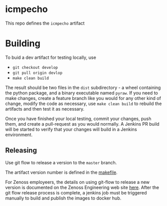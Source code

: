 # icmpecho
This repo defines the `icmpecho` artifact

# Building
To buid a dev artifact for testing locally, use
  * `git checkout develop`
  * `git pull origin devlop`
  * `make clean build`

The result should be two files in the `dist` subdirectory - a wheel containing the python package,
and a binary executable named `pyraw`.
If you need to make changes, create a feature branch like you would for any other kind of change, modify the
code as necessary, use `make clean build` to rebuild the artifacts and then test it as necessary.

Once you have finished your local testing, commit your changes, push them, and create a pull-request as you would
normally. A Jenkins PR build will be started to verify that your changes will build in
a Jenkins environment.

## Releasing

Use git flow to release a version to the `master` branch.

The artifact version number is defined in the [makefile](./makefile).

For Zenoss employeers, the details on using git-flow to release a new version is documented on the Zenoss Engineering 
web site [here](https://sites.google.com/a/zenoss.com/engineering/home/faq/developer-patterns/using-git-flow).
After the git flow release process is complete, a jenkins job must be triggered manually to build and publish the images to docker hub. 
